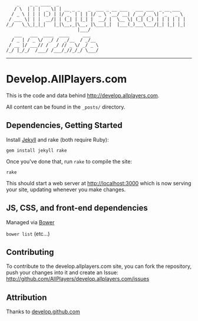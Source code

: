 
        _    _ _ ____  _                                                
       / \  | | |  _ \| | __ _ _   _  ___ _ __ ___   ___ ___  _ __ ___  
      / _ \ | | | |_) | |/ _` | | | |/ _ \ '__/ __| / __/ _ \| '_ ` _ \ 
     / ___ \| | |  __/| | (_| | |_| |  __/ |  \__ \| (_| (_) | | | | | |
    /_/   \_\_|_|_|   |_|\__,_|\__, |\___|_|  |___(_)___\___/|_| |_| |_|
                               |___/                                    
       ___   ___  ____  ____     ___   
      / _ | / _ \/  _/ /  _/__  / _/__ 
     / __ |/ ___// /  _/ // _ \/ _/ _ \
    /_/ |_/_/  /___/ /___/_//_/_/ \___/

-----

Develop.AllPlayers.com
======================

This is the code and data behind <http://develop.allplayers.com>.

All content can be found in the `_posts/` directory.


Dependencies, Getting Started
-----------------------------

Install [Jekyll](https://github.com/mojombo/jekyll) and rake (both require Ruby):

    gem install jekyll rake

Once you've done that, run `rake` to compile the site:

    rake

This should start a web server at <http://localhost:3000> which is now
serving your site, updating whenever you make changes.

## JS, CSS, and front-end dependencies

Managed via [Bower](http://twitter.github.com/bower/)

`bower list` (etc...)


Contributing
------------

To contribute to the develop.allplayers.com site, you can fork the repository,
push your changes into it and create an Issue:
<http://github.com/AllPlayers/develop.allplayers.com/issues>


Attribution
-----------

Thanks to [develop.github.com](https://github.com/github/develop.github.com)

